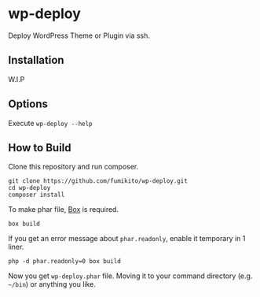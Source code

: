 # wp-deploy
Deploy WordPress Theme or Plugin via ssh.

## Installation

W.I.P

## Options

Execute `wp-deploy --help`

## How to Build

Clone this repository and run composer.

```
git clone https://github.com/fumikito/wp-deploy.git
cd wp-deploy
composer install
```

To make phar file, [Box](https://box-project.github.io/box2/) is required. 

`box build`

If you get an error message about `phar.readonly`, enable it temporary in 1 liner.

`php -d phar.readonly=0 box build`

Now you get `wp-deploy.phar` file. Moving it to your command directory (e.g. `~/bin`) or anything you like. 
